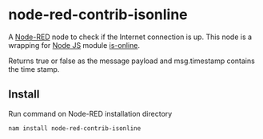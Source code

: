 node-red-contrib-isonline
========================

A <a href="http://nodered.org" target="_new">Node-RED</a> node to check if the Internet connection is up. 
This node is a wrapping for <a href="http://nodejs.org" target="_new">Node JS</a> module <a href="https://www.npmjs.com/package/is-online" target="_new">is-online</a>.

Returns true or false as the message payload and msg.timestamp contains the time stamp.

Install
-------
Run command on Node-RED installation directory

	nam install node-red-contrib-isonline

